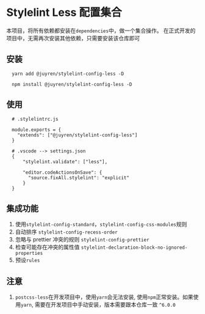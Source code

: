 # Stylelint Less 配置集合

本项目，将所有依赖都安装在`dependencies`中，做一个集合操作。
在正式开发的项目中，无需再次安装其他依赖，只需要安装该仓库即可

## 安装

```shell
  yarn add @juyren/stylelint-config-less -D

  npm install @juyren/stylelint-config-less -D
```

## 使用
```shell
  # .stylelintrc.js

  module.exports = {
    "extends": ["@juyren/stylelint-config-less"]
  }

  # .vscode --> settings.json
  {
      "stylelint.validate": ["less"],

      "editor.codeActionsOnSave": {
        "source.fixAll.stylelint": "explicit"
      }
  }
```

## 集成功能

1. 使用`stylelint-config-standard`，`stylelint-config-css-modules`规则
2. 自动排序 `stylelint-config-recess-order`
3. 忽略与 prettier 冲突的规则 `stylelint-config-prettier`
4. 检查可能存在冲突的属性值 `stylelint-declaration-block-no-ignored-properties`
5. 预设`rules`

## 注意

1. `postcss-less`在开发项目中，使用`yarn`会无法安装, 使用`npm`正常安装。如果使用`yarn`, 需要在开发项目中手动安装，版本需要跟本仓库一致 `^6.0.0`
